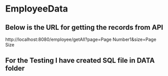 # EmployeeData

## Below is the URL for getting the records from API
http://localhost:8080/employee/getAll?page=Page Number1&size=Page Size
  
 ## For the Testing I have created SQL file in DATA folder
